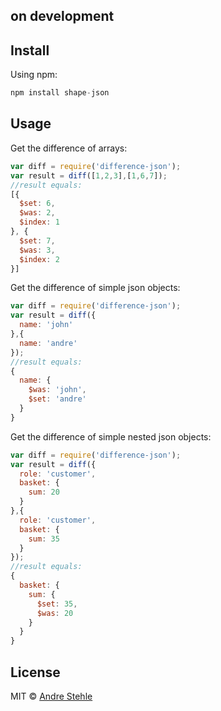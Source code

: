## on development

## Install

Using npm:

```js
npm install shape-json
```

## Usage

Get the difference of arrays:
```js
var diff = require('difference-json');
var result = diff([1,2,3],[1,6,7]);
//result equals:
[{
  $set: 6,
  $was: 2,
  $index: 1
}, {
  $set: 7,
  $was: 3,
  $index: 2
}]
```

Get the difference of simple json objects:
```js
var diff = require('difference-json');
var result = diff({
  name: 'john'
},{
  name: 'andre'
});
//result equals:
{
  name: {
    $was: 'john',
    $set: 'andre'
  }
}
```

Get the difference of simple nested json objects:
```js
var diff = require('difference-json');
var result = diff({
  role: 'customer',
  basket: {
    sum: 20
  }
},{
  role: 'customer',
  basket: {
    sum: 35
  }
});
//result equals:
{
  basket: {
    sum: {
      $set: 35,
      $was: 20
    }
  }
}
```

## License

MIT © [Andre Stehle](https://github.com/ansteh)
